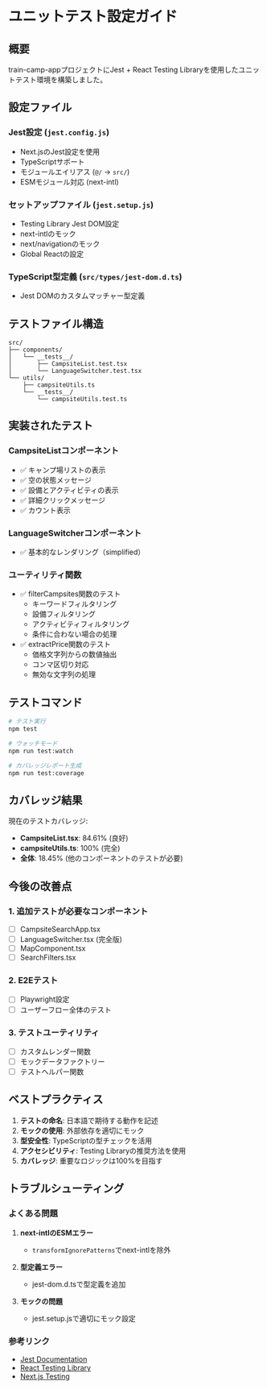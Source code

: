 # ユニットテスト設定ガイド

## 概要

train-camp-appプロジェクトにJest + React Testing Libraryを使用したユニットテスト環境を構築しました。

## 設定ファイル

### Jest設定 (`jest.config.js`)
- Next.jsのJest設定を使用
- TypeScriptサポート
- モジュールエイリアス (`@/` -> `src/`)
- ESMモジュール対応 (next-intl)

### セットアップファイル (`jest.setup.js`)
- Testing Library Jest DOM設定
- next-intlのモック
- next/navigationのモック
- Global Reactの設定

### TypeScript型定義 (`src/types/jest-dom.d.ts`)
- Jest DOMのカスタムマッチャー型定義

## テストファイル構造

```
src/
├── components/
│   └── __tests__/
│       ├── CampsiteList.test.tsx
│       └── LanguageSwitcher.test.tsx
└── utils/
    ├── campsiteUtils.ts
    └── __tests__/
        └── campsiteUtils.test.ts
```

## 実装されたテスト

### CampsiteListコンポーネント
- ✅ キャンプ場リストの表示
- ✅ 空の状態メッセージ
- ✅ 設備とアクティビティの表示
- ✅ 詳細クリックメッセージ
- ✅ カウント表示

### LanguageSwitcherコンポーネント
- ✅ 基本的なレンダリング（simplified）

### ユーティリティ関数
- ✅ filterCampsites関数のテスト
  - キーワードフィルタリング
  - 設備フィルタリング
  - アクティビティフィルタリング
  - 条件に合わない場合の処理
- ✅ extractPrice関数のテスト
  - 価格文字列からの数値抽出
  - コンマ区切り対応
  - 無効な文字列の処理

## テストコマンド

```bash
# テスト実行
npm test

# ウォッチモード
npm run test:watch

# カバレッジレポート生成
npm run test:coverage
```

## カバレッジ結果

現在のテストカバレッジ:
- **CampsiteList.tsx**: 84.61% (良好)
- **campsiteUtils.ts**: 100% (完全)
- **全体**: 18.45% (他のコンポーネントのテストが必要)

## 今後の改善点

### 1. 追加テストが必要なコンポーネント
- [ ] CampsiteSearchApp.tsx
- [ ] LanguageSwitcher.tsx (完全版)
- [ ] MapComponent.tsx
- [ ] SearchFilters.tsx

### 2. E2Eテスト
- [ ] Playwright設定
- [ ] ユーザーフロー全体のテスト

### 3. テストユーティリティ
- [ ] カスタムレンダー関数
- [ ] モックデータファクトリー
- [ ] テストヘルパー関数

## ベストプラクティス

1. **テストの命名**: 日本語で期待する動作を記述
2. **モックの使用**: 外部依存を適切にモック
3. **型安全性**: TypeScriptの型チェックを活用
4. **アクセシビリティ**: Testing Libraryの推奨方法を使用
5. **カバレッジ**: 重要なロジックは100%を目指す

## トラブルシューティング

### よくある問題

1. **next-intlのESMエラー**
   - `transformIgnorePatterns`でnext-intlを除外

2. **型定義エラー**
   - jest-dom.d.tsで型定義を追加

3. **モックの問題**
   - jest.setup.jsで適切にモック設定

### 参考リンク

- [Jest Documentation](https://jestjs.io/docs/getting-started)
- [React Testing Library](https://testing-library.com/docs/react-testing-library/intro/)
- [Next.js Testing](https://nextjs.org/docs/app/building-your-application/testing/jest)

